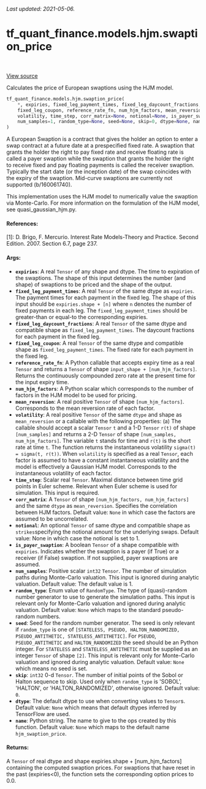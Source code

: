 <!--
This file is generated by a tool. Do not edit directly.
For open-source contributions the docs will be updated automatically.
-->

*Last updated: 2021-05-06.*

<div itemscope itemtype="http://developers.google.com/ReferenceObject">
<meta itemprop="name" content="tf_quant_finance.models.hjm.swaption_price" />
<meta itemprop="path" content="Stable" />
</div>

# tf_quant_finance.models.hjm.swaption_price

<!-- Insert buttons and diff -->

<table class="tfo-notebook-buttons tfo-api" align="left">
</table>

<a target="_blank" href="https://github.com/google/tf-quant-finance/blob/master/tf_quant_finance/models/hjm/swaption_pricing.py">View source</a>



Calculates the price of European swaptions using the HJM model.

```python
tf_quant_finance.models.hjm.swaption_price(
    *, expiries, fixed_leg_payment_times, fixed_leg_daycount_fractions,
    fixed_leg_coupon, reference_rate_fn, num_hjm_factors, mean_reversion,
    volatility, time_step, corr_matrix=None, notional=None, is_payer_swaption=None,
    num_samples=1, random_type=None, seed=None, skip=0, dtype=None, name=None
)
```



<!-- Placeholder for "Used in" -->

A European Swaption is a contract that gives the holder an option to enter a
swap contract at a future date at a prespecified fixed rate. A swaption that
grants the holder the right to pay fixed rate and receive floating rate is
called a payer swaption while the swaption that grants the holder the right to
receive fixed and pay floating payments is called the receiver swaption.
Typically the start date (or the inception date) of the swap coincides with
the expiry of the swaption. Mid-curve swaptions are currently not supported
(b/160061740).

This implementation uses the HJM model to numerically value the swaption via
Monte-Carlo. For more information on the formulation of the HJM model, see
quasi_gaussian_hjm.py.


#### References:
  [1]: D. Brigo, F. Mercurio. Interest Rate Models-Theory and Practice.
  Second Edition. 2007. Section 6.7, page 237.

#### Args:


* <b>`expiries`</b>: A real `Tensor` of any shape and dtype. The time to expiration of
  the swaptions. The shape of this input determines the number (and shape)
  of swaptions to be priced and the shape of the output.
* <b>`fixed_leg_payment_times`</b>: A real `Tensor` of the same dtype as `expiries`.
  The payment times for each payment in the fixed leg. The shape of this
  input should be `expiries.shape + [n]` where `n` denotes the number of
  fixed payments in each leg. The `fixed_leg_payment_times` should be
  greater-than or equal-to the corresponding expiries.
* <b>`fixed_leg_daycount_fractions`</b>: A real `Tensor` of the same dtype and
  compatible shape as `fixed_leg_payment_times`. The daycount fractions for
  each payment in the fixed leg.
* <b>`fixed_leg_coupon`</b>: A real `Tensor` of the same dtype and compatible shape as
  `fixed_leg_payment_times`. The fixed rate for each payment in the fixed
  leg.
* <b>`reference_rate_fn`</b>: A Python callable that accepts expiry time as a real
  `Tensor` and returns a `Tensor` of shape `input_shape +
  [num_hjm_factors]`. Returns the continuously compounded zero rate at the
  present time for the input expiry time.
* <b>`num_hjm_factors`</b>: A Python scalar which corresponds to the number of factors
  in the HJM model to be used for pricing.
* <b>`mean_reversion`</b>: A real positive `Tensor` of shape `[num_hjm_factors]`.
  Corresponds to the mean reversion rate of each factor.
* <b>`volatility`</b>: A real positive `Tensor` of the same `dtype` and shape as
  `mean_reversion` or a callable with the following properties: (a)  The
    callable should accept a scalar `Tensor` `t` and a 1-D `Tensor` `r(t)`
    of shape `[num_samples]` and returns a 2-D `Tensor` of shape
    `[num_samples, num_hjm_factors]`. The variable `t`  stands for time and
    `r(t)` is the short rate at time `t`.  The function returns the
    instantaneous volatility `sigma(t) = sigma(t, r(t))`. When `volatility`
    is specified as a real `Tensor`, each factor is assumed to have a
    constant instantaneous volatility  and the  model is effectively a
    Gaussian HJM model. Corresponds to the instantaneous volatility of each
    factor.
* <b>`time_step`</b>: Scalar real `Tensor`. Maximal distance between time grid points
  in Euler scheme. Relevant when Euler scheme is used for simulation. This
  input is required.
* <b>`corr_matrix`</b>: A `Tensor` of shape `[num_hjm_factors, num_hjm_factors]` and
  the same `dtype` as `mean_reversion`. Specifies the correlation between
  HJM factors.
  Default value: `None` in which case the factors are assumed to be
    uncorrelated.
* <b>`notional`</b>: An optional `Tensor` of same dtype and compatible shape as
  `strikes`specifying the notional amount for the underlying swaps.
   Default value: None in which case the notional is set to 1.
* <b>`is_payer_swaption`</b>: A boolean `Tensor` of a shape compatible with `expiries`.
  Indicates whether the swaption is a payer (if True) or a receiver (if
  False) swaption. If not supplied, payer swaptions are assumed.
* <b>`num_samples`</b>: Positive scalar `int32` `Tensor`. The number of simulation
  paths during Monte-Carlo valuation. This input is ignored during analytic
  valuation.
  Default value: The default value is 1.
* <b>`random_type`</b>: Enum value of `RandomType`. The type of (quasi)-random number
  generator to use to generate the simulation paths. This input is relevant
  only for Monte-Carlo valuation and ignored during analytic valuation.
  Default value: `None` which maps to the standard pseudo-random numbers.
* <b>`seed`</b>: Seed for the random number generator. The seed is only relevant if
  `random_type` is one of `[STATELESS, PSEUDO, HALTON_RANDOMIZED,
  PSEUDO_ANTITHETIC, STATELESS_ANTITHETIC]`. For `PSEUDO`,
  `PSEUDO_ANTITHETIC` and `HALTON_RANDOMIZED` the seed should be an Python
  integer. For `STATELESS` and  `STATELESS_ANTITHETIC` must be supplied as
  an integer `Tensor` of shape `[2]`. This input is relevant only for
  Monte-Carlo valuation and ignored during analytic valuation.
  Default value: `None` which means no seed is set.
* <b>`skip`</b>: `int32` 0-d `Tensor`. The number of initial points of the Sobol or
  Halton sequence to skip. Used only when `random_type` is 'SOBOL',
  'HALTON', or 'HALTON_RANDOMIZED', otherwise ignored.
  Default value: `0`.
* <b>`dtype`</b>: The default dtype to use when converting values to `Tensor`s.
  Default value: `None` which means that default dtypes inferred by
    TensorFlow are used.
* <b>`name`</b>: Python string. The name to give to the ops created by this function.
  Default value: `None` which maps to the default name `hjm_swaption_price`.


#### Returns:

A `Tensor` of real dtype and shape expiries.shape + [num_hjm_factors]
containing the computed swaption prices. For swaptions that have reset in
the past (expiries<0), the function sets the corresponding option prices to
0.0.
